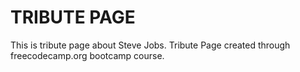 # TRIBUTE PAGE

This is tribute page about Steve Jobs. Tribute Page created through freecodecamp.org bootcamp course.